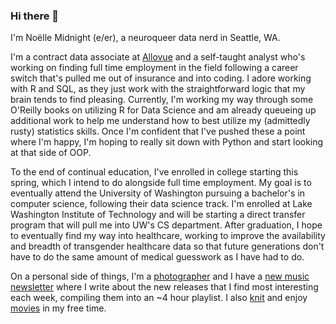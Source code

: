 ### Hi there 👋

I'm Noëlle Midnight (e/er), a neuroqueer data nerd in Seattle, WA.

I'm a contract data associate at [Allovue](https://www.allovue.com/) and a self-taught analyst who's working on finding full time employment in the field following a career switch that's pulled me out of insurance and into coding.  I adore working with R and SQL, as they just work with the straightforward logic that my brain tends to find pleasing.  Currently, I'm working my way through some O'Reilly books on utilizing R for Data Science and am already queueing up additional work to help me understand how to best utilize my (admittedly rusty) statistics skills.  Once I'm confident that I've pushed these a point where I'm happy, I'm hoping to really sit down with Python and start looking at that side of OOP.

To the end of continual education, I've enrolled in college starting this spring, which I intend to do alongside full time employment.  My goal is to eventually attend the University of Washington pursuing a bachelor's in computer science, following their data science track.  I'm enrolled at Lake Washington Institute of Technology and will be starting a direct transfer program that will pull me into UW's CS department.  After graduation, I hope to eventually find my way into healthcare, working to improve the availability and breadth of transgender healthcare data so that future generations don't have to do the same amount of medical guesswork as I have had to do.

On a personal side of things, I'm a [photographer](https://www.midnightphotoandfineart.com/photos) and I have a [new music newsletter](https://buttondown.email/noellesnewnoise) where I write about the new releases that I find most interesting each week, compiling them into an ~4 hour playlist.  I also [knit](https://www.ravelry.com/people/NoelleMidnight) and enjoy [movies](https://www.letterboxd.com/NoelleMidnight) in my free time.

